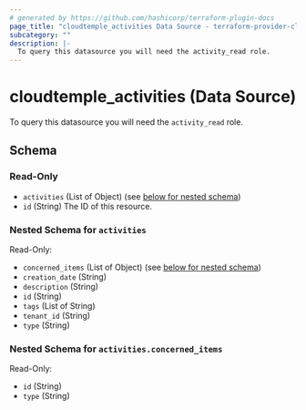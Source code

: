 ```yaml
---
# generated by https://github.com/hashicorp/terraform-plugin-docs
page_title: "cloudtemple_activities Data Source - terraform-provider-cloudtemple"
subcategory: ""
description: |-
  To query this datasource you will need the activity_read role.
---
```


# cloudtemple_activities (Data Source)

To query this datasource you will need the `activity_read` role.



<!-- schema generated by tfplugindocs -->
## Schema

### Read-Only

- `activities` (List of Object) (see [below for nested schema](#nestedatt--activities))
- `id` (String) The ID of this resource.

<a id="nestedatt--activities"></a>
### Nested Schema for `activities`

Read-Only:

- `concerned_items` (List of Object) (see [below for nested schema](#nestedobjatt--activities--concerned_items))
- `creation_date` (String)
- `description` (String)
- `id` (String)
- `tags` (List of String)
- `tenant_id` (String)
- `type` (String)

<a id="nestedobjatt--activities--concerned_items"></a>
### Nested Schema for `activities.concerned_items`

Read-Only:

- `id` (String)
- `type` (String)


